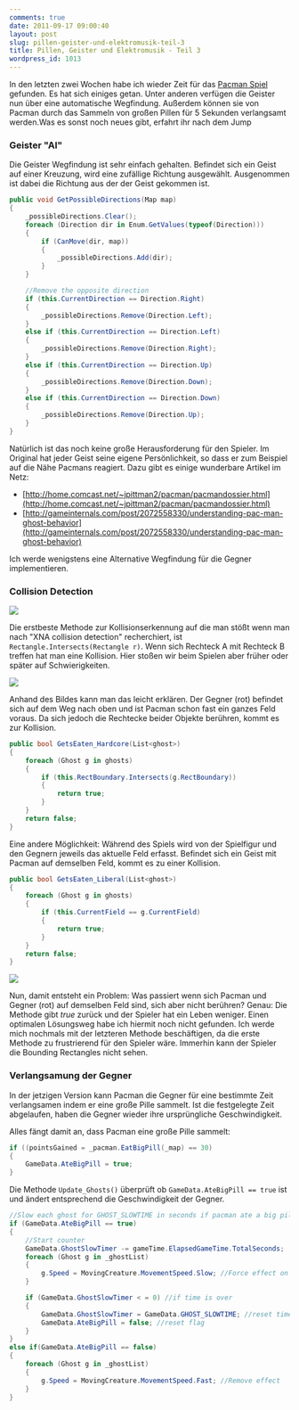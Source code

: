 ```yaml
---
comments: true
date: 2011-09-17 09:00:40
layout: post
slug: pillen-geister-und-elektromusik-teil-3
title: Pillen, Geister und Elektromusik - Teil 3
wordpress_id: 1013
---
```


In den letzten zwei Wochen habe ich wieder Zeit für das [Pacman Spiel](http://blog.phansch.de/2010/12/pillen-geister-und-elektromusik-teil-2/) gefunden.
Es hat sich einiges getan. Unter anderen verfügen die Geister nun über eine automatische Wegfindung. Außerdem können sie von Pacman durch das Sammeln von großen Pillen für 5 Sekunden verlangsamt werden.Was es sonst noch neues gibt, erfahrt ihr nach dem Jump

### Geister "AI"

Die Geister Wegfindung ist sehr einfach gehalten.
Befindet sich ein Geist auf einer Kreuzung, wird eine zufällige Richtung ausgewählt. Ausgenommen ist dabei die Richtung aus der der Geist gekommen ist.

```csharp
public void GetPossibleDirections(Map map)
{
    _possibleDirections.Clear();
    foreach (Direction dir in Enum.GetValues(typeof(Direction)))
    {
        if (CanMove(dir, map))
        {
            _possibleDirections.Add(dir);
        }
    }

    //Remove the opposite direction
    if (this.CurrentDirection == Direction.Right)
    {
        _possibleDirections.Remove(Direction.Left);
    }
    else if (this.CurrentDirection == Direction.Left)
    {
        _possibleDirections.Remove(Direction.Right);
    }
    else if (this.CurrentDirection == Direction.Up)
    {
        _possibleDirections.Remove(Direction.Down);
    }
    else if (this.CurrentDirection == Direction.Down)
    {
        _possibleDirections.Remove(Direction.Up);
    }
}
```
Natürlich ist das noch keine große Herausforderung für den Spieler. Im Original hat jeder Geist seine eigene Persönlichkeit, so dass er zum Beispiel auf die Nähe Pacmans reagiert. 
Dazu gibt es einige wunderbare Artikel im Netz:
	
* [http://home.comcast.net/~jpittman2/pacman/pacmandossier.html](http://home.comcast.net/~jpittman2/pacman/pacmandossier.html)
* [http://gameinternals.com/post/2072558330/understanding-pac-man-ghost-behavior](http://gameinternals.com/post/2072558330/understanding-pac-man-ghost-behavior)

Ich werde wenigstens eine Alternative Wegfindung für die Gegner implementieren. 

### Collision Detection

![](http://wpimages.phansch.de/2011/09/collisionDetection_1.jpg)

Die erstbeste Methode zur Kollisionserkennung auf die man stößt wenn man nach "XNA collision detection" recherchiert, ist `Rectangle.Intersects(Rectangle r)`. Wenn sich Rechteck A mit Rechteck B treffen hat man eine Kollision. Hier stoßen wir beim Spielen aber früher oder später auf Schwierigkeiten.

![](http://wpimages.phansch.de/2011/09/collisionDetection_2.jpg) 

Anhand des Bildes kann man das leicht erklären. Der Gegner (rot) befindet sich auf dem Weg nach oben und ist Pacman schon fast ein ganzes Feld voraus. Da sich jedoch die Rechtecke beider Objekte berühren, kommt es zur Kollision.

```csharp
public bool GetsEaten_Hardcore(List<ghost>)
{
    foreach (Ghost g in ghosts)
    {
        if (this.RectBoundary.Intersects(g.RectBoundary))
        {
            return true;
        }
    }
    return false;
}
```

Eine andere Möglichkeit: Während des Spiels wird von der Spielfigur und den Gegnern jeweils das aktuelle Feld erfasst. Befindet sich ein Geist mit Pacman auf demselben Feld, kommt es zu einer Kollision.

```csharp
public bool GetsEaten_Liberal(List<ghost>)
{
    foreach (Ghost g in ghosts)
    {
        if (this.CurrentField == g.CurrentField)
        {
            return true;
        }
    }
    return false;
}
```



![](http://wpimages.phansch.de/2011/09/collisionDetection_3.jpg)

Nun, damit entsteht ein Problem: Was passiert wenn sich Pacman und Gegner (rot) auf demselben Feld sind, sich aber nicht berühren? Genau: Die Methode gibt _true_ zurück und der Spieler hat ein Leben weniger.
Einen optimalen Lösungsweg habe ich hiermit noch nicht gefunden. Ich werde mich nochmals mit der letzteren Methode beschäftigen, da die erste Methode zu frustrierend für den Spieler wäre. Immerhin kann der Spieler die Bounding Rectangles nicht sehen.



### Verlangsamung der Gegner

In der jetzigen Version kann Pacman die Gegner für eine bestimmte Zeit verlangsamen indem er eine große Pille sammelt. Ist die festgelegte Zeit abgelaufen, haben die Gegner wieder ihre ursprüngliche Geschwindigkeit.

Alles fängt damit an, dass Pacman eine große Pille sammelt:

```csharp
if ((pointsGained = _pacman.EatBigPill(_map) == 30)
{
    GameData.AteBigPill = true;
}
```


Die Methode `Update_Ghosts()` überprüft ob `GameData.AteBigPill == true` ist und ändert entsprechend die Geschwindigkeit der Gegner.

```csharp
//Slow each ghost for GHOST_SLOWTIME in seconds if pacman ate a big pill
if (GameData.AteBigPill == true)
{
    //Start counter
    GameData.GhostSlowTimer -= gameTime.ElapsedGameTime.TotalSeconds;
    foreach (Ghost g in _ghostList)
    {
        g.Speed = MovingCreature.MovementSpeed.Slow; //Force effect on each ghost
    }

    if (GameData.GhostSlowTimer < = 0) //if time is over
    {
        GameData.GhostSlowTimer = GameData.GHOST_SLOWTIME; //reset timer
        GameData.AteBigPill = false; //reset flag
    }
}
else if(GameData.AteBigPill == false)
{
    foreach (Ghost g in _ghostList)
    {
        g.Speed = MovingCreature.MovementSpeed.Fast; //Remove effect
    }
}
```
